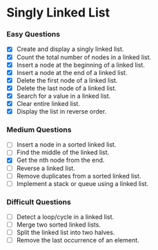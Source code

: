 # Singly Linked List

### Easy Questions
- [x] Create and display a singly linked list.
- [x] Count the total number of nodes in a linked list.
- [x] Insert a node at the beginning of a linked list.
- [x] Insert a node at the end of a linked list.
- [x] Delete the first node of a linked list.
- [x] Delete the last node of a linked list.
- [x] Search for a value in a linked list.
- [x] Clear entire linked list.
- [x] Display the list in reverse order.

### Medium Questions
- [ ] Insert a node in a sorted linked list.
- [ ] Find the middle of the linked list.
- [x] Get the nth node from the end.
- [ ] Reverse a linked list.
- [ ] Remove duplicates from a sorted linked list.
- [ ] Implement a stack or queue using a linked list.

### Difficult Questions
- [ ] Detect a loop/cycle in a linked list.
- [ ] Merge two sorted linked lists.
- [ ] Split the linked list into two halves.
- [ ] Remove the last occurrence of an element.
